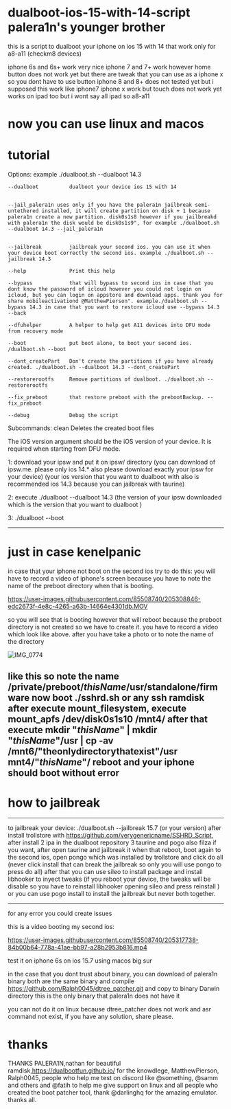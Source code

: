 # dualboot-ios-15-with-14-script palera1n's younger brother
this is a script to dualboot your iphone on ios 15 with 14 that work only for a8-a11 (checkm8 devices)

iphone 6s and 6s+ work very nice
iphone 7 and 7+ work however home button does not work yet but there are tweak that you can use as a iphone x so you dont have to use button
iphone 8 and 8+ does not tested yet but i supposed this work like iphone7
iphone x work but touch does not work yet
works on ipad too but i wont say all ipad so a8-a11 

# now you can use linux and macos

# tutorial

Options: example ./dualboot.sh --dualboot 14.3 

    --dualboot          dualboot your device ios 15 with 14 
    
    
    --jail_palera1n uses only if you have the palera1n jailbreak semi-untethered installed, it will create partition on disk + 1 because palera1n create a new partition. disk0s1s8 however if you jailbreakd with palera1n the disk would be disk0s1s9", for example ./dualboot.sh --dualboot 14.3 --jail_palera1n 
    
    
    --jailbreak         jailbreak your second ios. you can use it when your device boot correctly the second ios. example ./dualboot.sh --jailbreak 14.3
    
    --help              Print this help
    
    --bypass            that will bypass to second ios in case that you dont know the password of icloud however you could not login on icloud, but you can login on appstore and download apps. thank you for share mobileactivationd @MatthewPierson". example./dualboot.sh --bypass 14.3 in case that you want to restore icloud use --bypass 14.3 --back
    
    --dfuhelper         A helper to help get A11 devices into DFU mode from recovery mode
    
    --boot              put boot alone, to boot your second ios. /dualboot.sh --boot
    
    --dont_createPart   Don't create the partitions if you have already created. ./dualboot.sh --dualboot 14.3 --dont_createPart
    
    --restorerootfs     Remove partitions of dualboot. ./dualboot.sh --restorerootfs
    
    --fix_preboot       that restore preboot with the prebootBackup. --fix_preboot
    
    --debug             Debug the script

Subcommands:
    clean               Deletes the created boot files

The iOS version argument should be the iOS version of your device.
It is required when starting from DFU mode.



1: download your ipsw and put it on ipsw/ directory (you can download of ipsw.me. please only ios 14.* also please download exactly your ipsw for your device) (your ios version that you want to dualboot with also is recommended ios 14.3 because you can jailbreak with taurine)

2: execute ./dualboot --dualboot 14.3 (the version of your ipsw downloaded which is the version that you want to dualboot ) 

3: ./dualboot --boot 

---
# just in case kenelpanic
in case that your iphone not boot on the second ios try to do this:
you will have to record a video of iphone's screen because you have to note the name of the preboot directory when that is booting. 



https://user-images.githubusercontent.com/85508740/205308846-edc2673f-4e8c-4265-a63b-14664e4301db.MOV


so you will see that is booting however that will reboot because the preboot directory is not created so we have to create it. 
you have to record a video which look like above. after you have take a photo or to note the name of the directory 

![IMG_0774](https://user-images.githubusercontent.com/85508740/205313633-567ff020-1279-4fdc-88b1-bc0914bdda82.jpg)

like this so note the name /private/preboot/*thisName*/usr/standalone/firmware
now boot ./sshrd.sh or any ssh ramdisk after execute mount_filesystem, execute mount_apfs /dev/disk0s1s10 /mnt4/ after that execute mkdir "*thisName*" | mkdir "*thisName*"/usr | cp -av /mnt6/"theonlydirectorythatexist"/usr mnt4/"*thisName*"/
reboot and your iphone should boot without error 
---
# how to jailbreak 
---
to jailbreak your device: ./dualboot.sh --jailbreak 15.7 (or your version)
after install trollstore with https://github.com/verygenericname/SSHRD_Script, after install 2 ipa in the dualboot repository 3 taurine and pogo also filza if you want, after open taurine and jailbreak it when that reboot, boot again to the second ios, open pongo which was installed by trollstore and click do all (never click install that can break the jailbreak so only you will use pongo to press do all) after that you can use sileo to install package and install libhooker to inyect tweaks (if you reboot your device, the tweaks will be disable so you have to reinstall libhooker opening sileo and press reinstall ) or you can use pogo install to install the jailbreak but never both together.

---

for any error you could create issues 


this is a video booting my second ios:

https://user-images.githubusercontent.com/85508740/205317738-84b00b64-778a-41ae-bb97-a28b2953b816.mp4


test it on iphone 6s on ios 15.7 using macos big sur

in the case that you dont trust about binary, you can download of palera1n binary both are the same binary and compile https://github.com/Ralph0045/dtree_patcher.git and copy to binary Darwin directory this is the only binary that palera1n does not have it  

you can not do it on linux because dtree_patcher does not work and asr command not exist, if you have any solution, share please.


# thanks

THANKS PALERA1N,nathan for beautiful ramdisk,https://dualbootfun.github.io/ for the knowdlege, MatthewPierson, Ralph0045, people who help me test on discord like @something, @samm and others and @fatih to help me give support on linux and all people who created the boot patcher tool, thank @darlinghq for the amazing emulator. thanks all.

